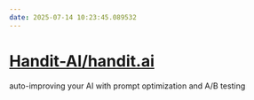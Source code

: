```yaml
---
date: 2025-07-14 10:23:45.089532
---
```


# [Handit-AI/handit.ai](https://github.com/Handit-AI/handit.ai)

auto-improving your AI with prompt optimization and A/B testing